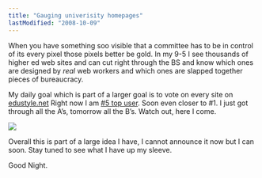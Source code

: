 ```yaml
---
title: "Gauging univerisity homepages"
lastModified: "2008-10-09"
---
```


When you have something soo visible that a committee has to be in control of its every pixel those pixels better be gold. In my 9-5 I see thousands of higher ed web sites and can cut right through the BS and know which ones are designed by _real_ web workers and which ones are slapped together pieces of bureaucracy.

My daily goal which is part of a larger goal is to vote on every site on [edustyle.net](http://edustyle.net/) Right now I am [#5 top user](http://www.edustyle.net/users.php). Soon even closer to #1. I just got through all the A’s, tomorrow all the B’s. Watch out, here I come.

![](/images/edustyle.png)

Overall this is part of a large idea I have, I cannot announce it now but I can soon. Stay tuned to see what I have up my sleeve.

Good Night.
